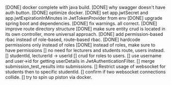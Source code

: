 [DONE] docker complete with java build.
[DONE] why swagger doesn't have auth button.
[DONE] optimize docker. 
[DONE] set app.jwtSecret and app.jwtExpirationInMinutes in JwtTokenProvider from env
[DONE] upgrade spring boot and dependencies.
[DONE] fix warnings. all correct.
[DONE] improve route directory structure
[DONE] make sure entity crud is located in its own controller, more universal approach.
[DONE] add permission-based rbac instead of role-based, route-based rbac.
    [DONE] hardcode permissions only instead of roles
    [DONE] instead of roles, make sure to have permissions
[] no need for lecturers and students route, users instead.
[] studentId, lecturerId → userId
[] crud for roles to users.
[] use username and user→id for getting userDetails in JwtAuthenticationFilter.
[] merge submission_test_results into submissions.
[] Restrict usage of websocket for students then to specific studentId.
[] confirm if two websocket connections collide.
[] try to spin up piston via docker.
